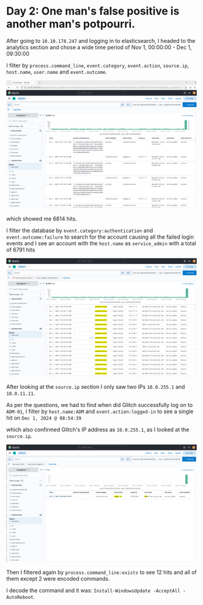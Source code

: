 # Day 2: One man's false positive is another man's potpourri.


After going to `10.10.178.247` and logging in to elasticsearch, I headed to the analytics section and chose a wide time period of Nov 1, 00:00:00 - Dec 1, 09:30:00

I filter by `process.command_line`, `event.category`, `event.action`, `source.ip`, `host.name`, `user.name` and `event.outcome`.


![img1](./images/2_1.png)


which showed me 6814 hits.

I filter the database by `event.category:authentication` and `event.outcome:failure` to search for the account causing all the failed login events and I see an account with the `host.name` as `service_admin` with a total of 6791 hits

![img2](./images/2_2.png)

After looking at the `source.ip` section I only saw two IPs `10.0.255.1` and `10.0.11.11`.

As per the questions, we had to find when did Glitch successfully log on to `ADM-01`, I filter by `host.name:ADM` and `event.action:logged-in` to see a single hit on `Dec 1, 2024 @ 08:54:39`

which also confirmed Glitch's IP address as `10.0.255.1`, as I looked at the `source.ip`.

![img3](./images/2_3.png)

Then I filtered again by `process.command_line:exists` to see 12 hits and all of them except 2 were encoded commands.

I decode the command and it was: `Install-WindowsUpdate -AcceptAll -AutoReboot`.
